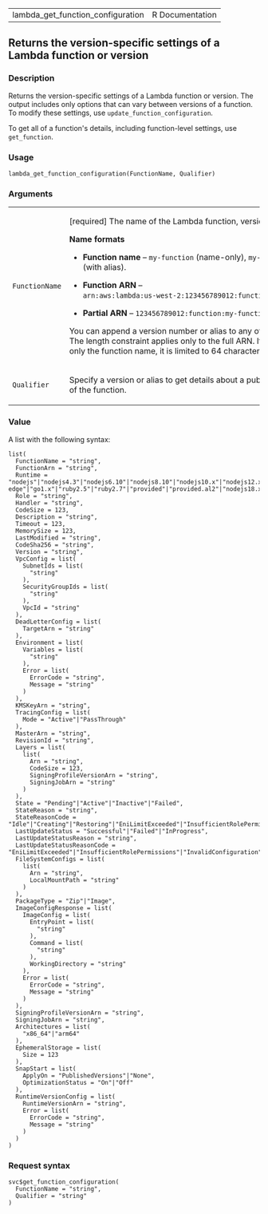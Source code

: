 <table style="width: 100%;">
<tbody>
<tr class="odd">
<td>lambda_get_function_configuration</td>
<td style="text-align: right;">R Documentation</td>
</tr>
</tbody>
</table>

## Returns the version-specific settings of a Lambda function or version

### Description

Returns the version-specific settings of a Lambda function or version.
The output includes only options that can vary between versions of a
function. To modify these settings, use `update_function_configuration`.

To get all of a function's details, including function-level settings,
use `get_function`.

### Usage

    lambda_get_function_configuration(FunctionName, Qualifier)

### Arguments

<table>
<colgroup>
<col style="width: 35%" />
<col style="width: 65%" />
</colgroup>
<tbody>
<tr class="odd">
<td><code
id="lambda_get_function_configuration_:_FunctionName">FunctionName</code></td>
<td><p>[required] The name of the Lambda function, version, or
alias.</p>
<p><strong>Name formats</strong></p>
<ul>
<li><p><strong>Function name</strong> – <code
style="white-space: pre;">⁠my-function⁠</code> (name-only), <code
style="white-space: pre;">⁠my-function:v1⁠</code> (with alias).</p></li>
<li><p><strong>Function ARN</strong> – <code
style="white-space: pre;">⁠arn:aws:lambda:us-west-2:123456789012:function:my-function⁠</code>.</p></li>
<li><p><strong>Partial ARN</strong> – <code
style="white-space: pre;">⁠123456789012:function:my-function⁠</code>.</p></li>
</ul>
<p>You can append a version number or alias to any of the formats. The
length constraint applies only to the full ARN. If you specify only the
function name, it is limited to 64 characters in length.</p></td>
</tr>
<tr class="even">
<td><code
id="lambda_get_function_configuration_:_Qualifier">Qualifier</code></td>
<td><p>Specify a version or alias to get details about a published
version of the function.</p></td>
</tr>
</tbody>
</table>

### Value

A list with the following syntax:

    list(
      FunctionName = "string",
      FunctionArn = "string",
      Runtime = "nodejs"|"nodejs4.3"|"nodejs6.10"|"nodejs8.10"|"nodejs10.x"|"nodejs12.x"|"nodejs14.x"|"nodejs16.x"|"java8"|"java8.al2"|"java11"|"python2.7"|"python3.6"|"python3.7"|"python3.8"|"python3.9"|"dotnetcore1.0"|"dotnetcore2.0"|"dotnetcore2.1"|"dotnetcore3.1"|"dotnet6"|"nodejs4.3-edge"|"go1.x"|"ruby2.5"|"ruby2.7"|"provided"|"provided.al2"|"nodejs18.x"|"python3.10"|"java17",
      Role = "string",
      Handler = "string",
      CodeSize = 123,
      Description = "string",
      Timeout = 123,
      MemorySize = 123,
      LastModified = "string",
      CodeSha256 = "string",
      Version = "string",
      VpcConfig = list(
        SubnetIds = list(
          "string"
        ),
        SecurityGroupIds = list(
          "string"
        ),
        VpcId = "string"
      ),
      DeadLetterConfig = list(
        TargetArn = "string"
      ),
      Environment = list(
        Variables = list(
          "string"
        ),
        Error = list(
          ErrorCode = "string",
          Message = "string"
        )
      ),
      KMSKeyArn = "string",
      TracingConfig = list(
        Mode = "Active"|"PassThrough"
      ),
      MasterArn = "string",
      RevisionId = "string",
      Layers = list(
        list(
          Arn = "string",
          CodeSize = 123,
          SigningProfileVersionArn = "string",
          SigningJobArn = "string"
        )
      ),
      State = "Pending"|"Active"|"Inactive"|"Failed",
      StateReason = "string",
      StateReasonCode = "Idle"|"Creating"|"Restoring"|"EniLimitExceeded"|"InsufficientRolePermissions"|"InvalidConfiguration"|"InternalError"|"SubnetOutOfIPAddresses"|"InvalidSubnet"|"InvalidSecurityGroup"|"ImageDeleted"|"ImageAccessDenied"|"InvalidImage"|"KMSKeyAccessDenied"|"KMSKeyNotFound"|"InvalidStateKMSKey"|"DisabledKMSKey"|"EFSIOError"|"EFSMountConnectivityError"|"EFSMountFailure"|"EFSMountTimeout"|"InvalidRuntime"|"InvalidZipFileException"|"FunctionError",
      LastUpdateStatus = "Successful"|"Failed"|"InProgress",
      LastUpdateStatusReason = "string",
      LastUpdateStatusReasonCode = "EniLimitExceeded"|"InsufficientRolePermissions"|"InvalidConfiguration"|"InternalError"|"SubnetOutOfIPAddresses"|"InvalidSubnet"|"InvalidSecurityGroup"|"ImageDeleted"|"ImageAccessDenied"|"InvalidImage"|"KMSKeyAccessDenied"|"KMSKeyNotFound"|"InvalidStateKMSKey"|"DisabledKMSKey"|"EFSIOError"|"EFSMountConnectivityError"|"EFSMountFailure"|"EFSMountTimeout"|"InvalidRuntime"|"InvalidZipFileException"|"FunctionError",
      FileSystemConfigs = list(
        list(
          Arn = "string",
          LocalMountPath = "string"
        )
      ),
      PackageType = "Zip"|"Image",
      ImageConfigResponse = list(
        ImageConfig = list(
          EntryPoint = list(
            "string"
          ),
          Command = list(
            "string"
          ),
          WorkingDirectory = "string"
        ),
        Error = list(
          ErrorCode = "string",
          Message = "string"
        )
      ),
      SigningProfileVersionArn = "string",
      SigningJobArn = "string",
      Architectures = list(
        "x86_64"|"arm64"
      ),
      EphemeralStorage = list(
        Size = 123
      ),
      SnapStart = list(
        ApplyOn = "PublishedVersions"|"None",
        OptimizationStatus = "On"|"Off"
      ),
      RuntimeVersionConfig = list(
        RuntimeVersionArn = "string",
        Error = list(
          ErrorCode = "string",
          Message = "string"
        )
      )
    )

### Request syntax

    svc$get_function_configuration(
      FunctionName = "string",
      Qualifier = "string"
    )

